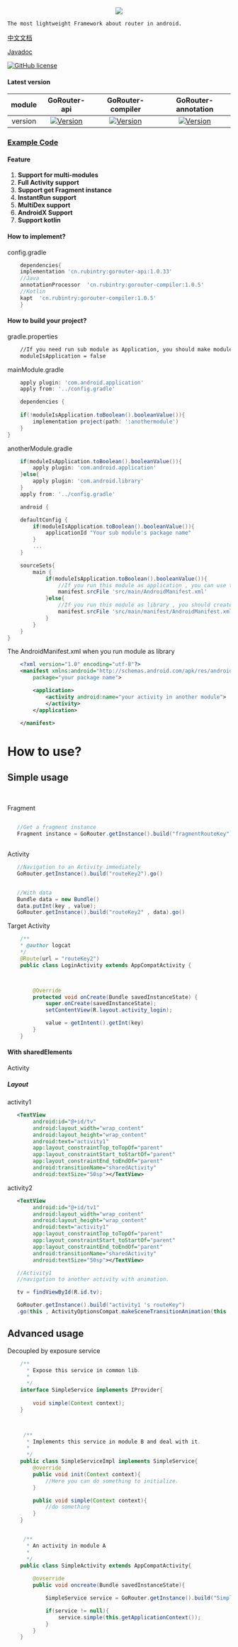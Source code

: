 <div align=center>
    <a href="https://github.com/RubinTry/GoRouter">
        <img src="https://cdn.rubintry.cn/image/GoRouter.png"/>
    </a>
</div>

```
The most lightweight Framework about router in android.
```






[中文文档](https://github.com/RubinTry/GoRouter/blob/master/README_CN.md)

[Javadoc](https://rubintry.cn/go-router-doc/)

[![GitHub license](https://img.shields.io/github/license/RubinTry/GoRouter)](https://www.apache.org/licenses/LICENSE-2.0)


#### Latest version

|module|GoRouter-api|GoRouter-compiler|GoRouter-annotation|
|:---:|:---:|:---:|:---:|
version|[![Version](https://img.shields.io/badge/Version-1.0.33-blue)](https://bintray.com/logcat305/maven/gorouter-api/_latestVersion)|[![Version](https://img.shields.io/badge/Version-1.0.5-orange)](https://bintray.com/logcat305/maven/gorouter-compiler/_latestVersion)|[![Version](https://img.shields.io/badge/Version-1.0.3-brightgreen)](https://bintray.com/logcat305/maven/gorouter-annotation/_latestVersion)



### [Example Code](https://github.com/RubinTry/GoRouterExample)


#### Feature
1. **Support for multi-modules**
2. **Full Activity support**
3. **Support get Fragment instance**
4. **InstantRun support**
5. **MultiDex support**
6. **AndroidX Support**
7. **Support kotlin**



#### How to implement?
config.gradle
```groovy
    dependencies{
    implementation 'cn.rubintry:gorouter-api:1.0.33'
    //Java
    annotationProcessor  'cn.rubintry:gorouter-compiler:1.0.5'
    //Kotlin
    kapt  'cn.rubintry:gorouter-compiler:1.0.5'
    }
```


#### How to build your project?

gradle.properties
```xml
    //If you need run sub module as Application, you should make moduleIsApplication true
    moduleIsApplication = false
```

mainModule.gradle
```groovy
    apply plugin: 'com.android.application'
    apply from: '../config.gradle'

    dependencies {
    
    if(!moduleIsApplication.toBoolean().booleanValue()){
        implementation project(path: ':anothermodule')
    }
}
```


anotherModule.gradle
```groovy
    if(moduleIsApplication.toBoolean().booleanValue()){
        apply plugin: 'com.android.application'
    }else{
        apply plugin: 'com.android.library'
    }
    apply from: '../config.gradle'

    android {

    defaultConfig {
        if(moduleIsApplication.toBoolean().booleanValue()){
            applicationId "Your sub module's package name"
        }
        ...
    }

    sourceSets{
        main {
            if(moduleIsApplication.toBoolean().booleanValue()){
                //If you run this module as application , you can use the default AndroidManifest.xml
                manifest.srcFile 'src/main/AndroidManifest.xml'
            }else{
                //If you run this module as library , you should create a new AndroidManifest liked follows
                manifest.srcFile 'src/main/manifest/AndroidManifest.xml'
            }
        }
    }
}
```

The AndroidManifest.xml when you run module as library
```xml
    <?xml version="1.0" encoding="utf-8"?>
    <manifest xmlns:android="http://schemas.android.com/apk/res/android"
        package="your package name">

        <application>
            <activity android:name="your activity in another module">
            </activity>
        </application>

    </manifest>
```

# How to use?

## Simple usage
<br/>

Fragment
```java

   //Get a fragment instance
   Fragment instance = GoRouter.getInstance().build("fragmentRouteKey").go()
        
```




Activity

```java
   //Navigation to an Activity immediately
   GoRouter.getInstance().build("routeKey2").go()


   //With data
   Bundle data = new Bundle()
   data.putInt(key , value);
   GoRouter.getInstance().build("routeKey2" , data).go()
```

Target Activity
```java
    /**
    * @author logcat
    */
    @Route(url = "routeKey2")
    public class LoginActivity extends AppCompatActivity {



        @Override
        protected void onCreate(Bundle savedInstanceState) {
            super.onCreate(savedInstanceState);
            setContentView(R.layout.activity_login);

            value = getIntent().getInt(key)
        }
    }
```


#### With sharedElements


Activity

##### Layout

activity1
```xml
   <TextView
        android:id="@+id/tv"
        android:layout_width="wrap_content"
        android:layout_height="wrap_content"
        android:text="activity1"
        app:layout_constraintTop_toTopOf="parent"
        app:layout_constraintStart_toStartOf="parent"
        app:layout_constraintEnd_toEndOf="parent"
        android:transitionName="sharedActivity"
        android:textSize="50sp"></TextView>
```

activity2
```xml
   <TextView
        android:id="@+id/tv1"
        android:layout_width="wrap_content"
        android:layout_height="wrap_content"
        android:text="activity1"
        app:layout_constraintTop_toTopOf="parent"
        app:layout_constraintStart_toStartOf="parent"
        app:layout_constraintEnd_toEndOf="parent"
        android:transitionName="sharedActivity"
        android:textSize="50sp"></TextView>
```

```java
   //Activity1
   //navigation to another activity with animation.

   tv = findViewById(R.id.tv);

   GoRouter.getInstance().build("activity1 's routeKey")
   .go(this , ActivityOptionsCompat.makeSceneTransitionAnimation(this , tv , tv.getTransitionName()).toBundle())
```


## Advanced usage
Decoupled by exposure service

```java
    /**
      * Expose this service in common lib.
      *
      */
    interface SimpleService implements IProvider{
       
        void simple(Context context);
    }



     /**
      * Implements this service in module B and deal with it.
      *
      */
    public class SimpleServiceImpl implements SimpleService{
        @override
        public void init(Context context){
            //Here you can do something to initialize.
        }

        public void simple(Context context){
            //do something
        }
    }


     /**
      * An activity in module A
      *
      */
    public class SimpleActivity extends AppCompatActivity{
        
        @ovserride
        public void oncreate(Bundle savedInstanceState){

            SimpleService service = GoRouter.getInstance().build("Simple/SimpleService").go(SimpleService.class);

            if(service != null){
                service.simple(this.getApplicationContext());
            }
        }
    }
```
